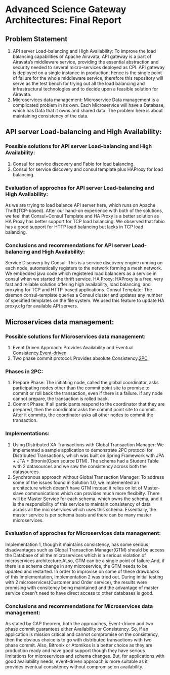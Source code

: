 # Advanced Science Gateway Architectures: Final Report

## Problem Statement
1. API server Load-balancing and High Availability: To improve the load balancing capabilities of Apache Airavata, API gateway is a part of Airavata’s middleware service, 
providing the essential abstraction and security needed to several micro-services deployed as CPI. API gateway is deployed on a single instance in production, 
hence is the single point of failure for the whole middleware service, therefore this repository will serve as the test bench for trying out all the load balancing and infrastructural technologies and to decide upon
a feasible solution for Airavata.
2. Microservices data management: Microservice Data management is a complicated problem in its own. Each Microservice will have a Database, which has Data that it owns and shared data. 
The problem here is about maintaining consistency of the data.

## API server Load-balancing and High Availability:
### Possible solutions for API server Load-balancing and High Availability:
  1. Consul for service discovery and Fabio for load balancing.
  2. Consul for service discovery and consul template plus HAProxy for load balancing.
  
### Evaluation of approches for API server Load-balancing and High Availability:
As we are trying to load balance API server here, which runs on Apache Thrift(TCP-based). After our hand-on experience with both of the solutions, 
we feel that Consul+Consul Template and HA Proxy is a better solution as HA Proxy has better support for TCP load balancing. We observed that fabio 
has a good support for HTTP load balancing but lacks in TCP load balancing.

### Conclusions and recommendations for API server Load-balancing and High Availability:
Service Discovery by Consul: This is a service discovery engine running on each node, automatically registers to the network forming a mesh network. We embedded java code which registered load balancers as a service in consul when we started the thrift service.
HA Proxy: HAProxy is a free, very fast and reliable solution offering high availability, load balancing, and proxying for TCP and HTTP-based applications.
Consul Template: The daemon consul-template queries a Consul cluster and updates any number of specified templates on the file system. We used this feature to update HA proxy.cfg for available API servers.

## Microservices data management:
### Possible solutions for Microservices data management:
1. Event Driven Approach: Provides Availability and Eventual Consistency.[Event-driven](https://en.wikipedia.org/wiki/Event-driven_architecture)
2. Two phase commit protocol: Provides absolute Consistency.[2PC](https://en.wikipedia.org/wiki/Two-phase_commit_protocol)
### Phases in 2PC:
  1. Prepare Phase: The initiating node, called the global coordinator, asks participating nodes other than the commit point site to promise to commit or roll back the transaction, even if there is a failure. If any node cannot prepare, the transaction is rolled back.
  2. Commit Phase: If all participants respond to the coordinator that they are prepared, then the coordinator asks the commit point site to commit. After it commits, the coordinator asks all other nodes to commit the transaction.
  
### Implementations:
1. Using Distributed XA Transactions with Global Transaction Manager: We implemented a sample application to demonstrate 2PC protocol for Distributed Transactions, which was built on Spring Framework with JPA + JTA + Bitronix(Open source DTM). The schema had a Student Table with 2 datasources and we saw the consistency across both the datasources.
2. Synchronous approach without Global Transaction Manager: To address some of the issues found in Solution 1.0, we implemented an architecture which doesn't have GTM instead it relies on lot of Master-slave communications which can provides much more flexibilty. There will be Master Service for each schema, which owns the schema, and it is the responsibility of this service to maintain consistency of data across all the microservices which uses this schema. Essentially, the master service is per schema basis and there can be many master microservices.  
  
### Evaluation of approches for Microservices data management: 
Implementation 1, though it maintains consistency, has some serious disadvantages such as Global Transaction Manager(GTM) should be access the Database of all the microservices which is a serious violation of microservices architecture.ALso, GTM can be a single point of failure.And, if there is a schema change in any microservice, the GTM needs to be updated and restarted. In order to improvise on some of these drawbacks of this Implementation, Implementation 2 was tried out. During initial testing with 2 microservices(Customer and Order service), the results were promising with consitency being maintained and the advantage of master service doesn't need to have direct access to other databases is good. 

### Conclusions and recommendations for Microservices data management:
As stated by CAP theorem, both the approaches, Event-driven and two phase commit guarantees either Availability or Consistency. So, if an application is mission critical and cannot compromise on the consistency, then the obvious choice is to go with distributed transactions with two phase commit. Also, Bitronix or Atomikos is a better choice as they are production ready and have good support though they have serious limitations for microservices and schema changes. But, for applications with good availability needs, event-driven approach is more suitable as it provides eventual consistency without compromise on availability.
